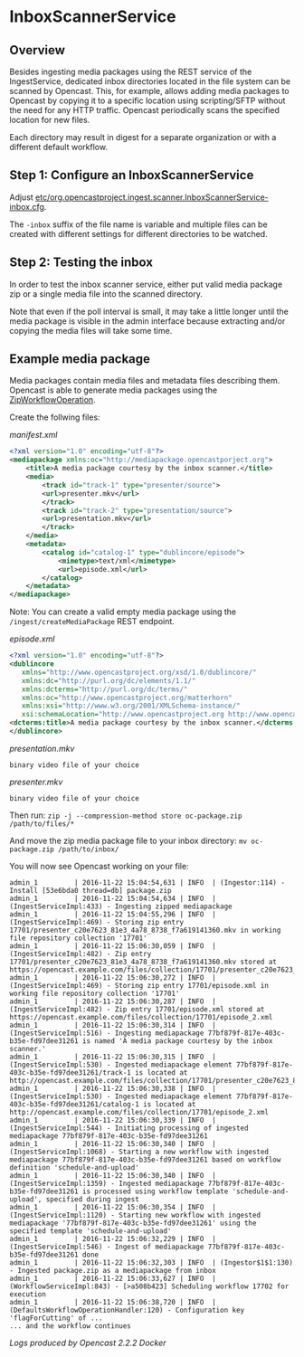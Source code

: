 InboxScannerService
=====================

Overview
--------

Besides ingesting media packages using the REST service of the IngestService,
dedicated inbox directories located in the file system can be scanned by
Opencast. This, for example, allows adding media packages to Opencast by copying
it to a specific location using scripting/SFTP without the need for any HTTP
traffic. Opencast periodically scans the specified location for new files.

Each directory may result in digest for a separate organization or with a
different default workflow.

Step 1: Configure an InboxScannerService
-----------------------------------------------

Adjust
[etc/org.opencastproject.ingest.scanner.InboxScannerService-inbox.cfg](https://github.com/opencast/opencast/blob/develop/etc/org.opencastproject.ingest.scanner.InboxScannerService-inbox.cfg).

The `-inbox` suffix of the file name is variable and multiple files can
be created with different settings for different directories to be watched.


Step 2: Testing the inbox
-----------------------------------------

In order to test the inbox scanner service, either put valid media package
zip or a single media file into the scanned directory.

Note that even if the poll interval is small, it may take a little longer until
the media package is visible in the admin interface because extracting and/or
copying the media files will take some time.

Example media package
-----------------------------------------

Media packages contain media files and metadata files describing them.
Opencast is able to generate media packages using the
[ZipWorkflowOperation](../workflowoperationhandlers/zip-woh/).

Create the follwing files:

_manifest.xml_
```xml
<?xml version="1.0" encoding="utf-8"?>
<mediapackage xmlns:oc="http://mediapackage.opencastporject.org">
    <title>A media package courtesy by the inbox scanner.</title>
    <media>
        <track id="track-1" type="presenter/source">
        <url>presenter.mkv</url>
        </track>
        <track id="track-2" type="presentation/source">
        <url>presentation.mkv</url>
        </track>
    </media>
    <metadata>
        <catalog id="catalog-1" type="dublincore/episode">
            <mimetype>text/xml</mimetype>
            <url>episode.xml</url>
        </catalog>
    </metadata>
</mediapackage>
```

Note: You can create a valid empty media package using the
`/ingest/createMediaPackage` REST endpoint.

_episode.xml_
```xml
<?xml version="1.0" encoding="utf-8"?>
<dublincore
   xmlns="http://www.opencastproject.org/xsd/1.0/dublincore/"
   xmlns:dc="http://purl.org/dc/elements/1.1/"
   xmlns:dcterms="http://purl.org/dc/terms/"
   xmlns:oc="http://www.opencastproject.org/matterhorn"
   xmlns:xsi="http://www.w3.org/2001/XMLSchema-instance/"
   xsi:schemaLocation="http://www.opencastproject.org http://www.opencastproject.org/schema.xsd">
<dcterms:title>A media package courtesy by the inbox scanner.</dcterms:title>
</dublincore>
```

_presentation.mkv_
```
binary video file of your choice
```

_presenter.mkv_
```
binary video file of your choice
```

Then run:
`zip -j --compression-method store oc-package.zip /path/to/files/*`

And move the zip media package file to your inbox directory:
`mv oc-package.zip /path/to/inbox/`

You will now see Opencast working on your file:
```
admin_1         | 2016-11-22 15:04:54,631 | INFO  | (Ingestor:114) - Install [53e6bda0 thread=db] package.zip
admin_1         | 2016-11-22 15:04:54,634 | INFO  | (IngestServiceImpl:433) - Ingesting zipped mediapackage
admin_1         | 2016-11-22 15:04:55,296 | INFO  | (IngestServiceImpl:469) - Storing zip entry 17701/presenter_c20e7623_81e3_4a78_8738_f7a619141360.mkv in working file repository collection '17701'
admin_1         | 2016-11-22 15:06:30,059 | INFO  | (IngestServiceImpl:482) - Zip entry 17701/presenter_c20e7623_81e3_4a78_8738_f7a619141360.mkv stored at https://opencast.example.com/files/collection/17701/presenter_c20e7623_81e3_4a78_8738_f7a619141360_1.mkv
admin_1         | 2016-11-22 15:06:30,272 | INFO  | (IngestServiceImpl:469) - Storing zip entry 17701/episode.xml in working file repository collection '17701'
admin_1         | 2016-11-22 15:06:30,287 | INFO  | (IngestServiceImpl:482) - Zip entry 17701/episode.xml stored at https://opencast.example.com/files/collection/17701/episode_2.xml
admin_1         | 2016-11-22 15:06:30,314 | INFO  | (IngestServiceImpl:516) - Ingesting mediapackage 77bf879f-817e-403c-b35e-fd97dee31261 is named 'A media package courtesy by the inbox scanner.'
admin_1         | 2016-11-22 15:06:30,315 | INFO  | (IngestServiceImpl:530) - Ingested mediapackage element 77bf879f-817e-403c-b35e-fd97dee31261/track-1 is located at http://opencast.example.com/files/collection/17701/presenter_c20e7623_81e3_4a78_8738_f7a619141360_1.mkv
admin_1         | 2016-11-22 15:06:30,338 | INFO  | (IngestServiceImpl:530) - Ingested mediapackage element 77bf879f-817e-403c-b35e-fd97dee31261/catalog-1 is located at http://opencast.example.com/files/collection/17701/episode_2.xml
admin_1         | 2016-11-22 15:06:30,339 | INFO  | (IngestServiceImpl:544) - Initiating processing of ingested mediapackage 77bf879f-817e-403c-b35e-fd97dee31261
admin_1         | 2016-11-22 15:06:30,340 | INFO  | (IngestServiceImpl:1068) - Starting a new workflow with ingested mediapackage 77bf879f-817e-403c-b35e-fd97dee31261 based on workflow definition 'schedule-and-upload'
admin_1         | 2016-11-22 15:06:30,340 | INFO  | (IngestServiceImpl:1359) - Ingested mediapackage 77bf879f-817e-403c-b35e-fd97dee31261 is processed using workflow template 'schedule-and-upload', specified during ingest
admin_1         | 2016-11-22 15:06:30,354 | INFO  | (IngestServiceImpl:1120) - Starting new workflow with ingested mediapackage '77bf879f-817e-403c-b35e-fd97dee31261' using the specified template 'schedule-and-upload'
admin_1         | 2016-11-22 15:06:32,229 | INFO  | (IngestServiceImpl:546) - Ingest of mediapackage 77bf879f-817e-403c-b35e-fd97dee31261 done
admin_1         | 2016-11-22 15:06:32,303 | INFO  | (Ingestor$1$1:130) - Ingested package.zip as a mediapackage from inbox
admin_1         | 2016-11-22 15:06:33,627 | INFO  | (WorkflowServiceImpl:843) - [>a508b423] Scheduling workflow 17702 for execution
admin_1         | 2016-11-22 15:06:38,720 | INFO  | (DefaultsWorkflowOperationHandler:120) - Configuration key 'flagForCutting' of ...
... and the workflow continues
```
_Logs produced by Opencast 2.2.2 Docker_
